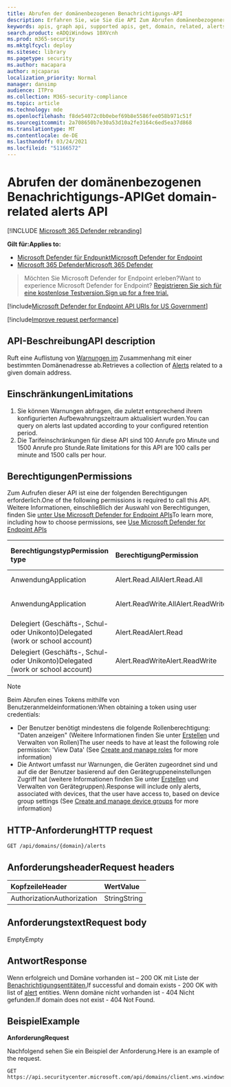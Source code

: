 ```yaml
---
title: Abrufen der domänenbezogenen Benachrichtigungs-API
description: Erfahren Sie, wie Sie die API Zum Abrufen domänenbezogener Warnungen verwenden, um Warnungen im Zusammenhang mit einer bestimmten Domänenadresse in Microsoft Defender for Endpoint abzurufen.
keywords: apis, graph api, supported apis, get, domain, related, alerts
search.product: eADQiWindows 10XVcnh
ms.prod: m365-security
ms.mktglfcycl: deploy
ms.sitesec: library
ms.pagetype: security
ms.author: macapara
author: mjcaparas
localization_priority: Normal
manager: dansimp
audience: ITPro
ms.collection: M365-security-compliance
ms.topic: article
ms.technology: mde
ms.openlocfilehash: f8de54072c0b0ebef69b8e5586fee058b971c51f
ms.sourcegitcommit: 2a708650b7e30a53d10a2fe3164c6ed5ea37d868
ms.translationtype: MT
ms.contentlocale: de-DE
ms.lasthandoff: 03/24/2021
ms.locfileid: "51166572"
---
```

# <a name="get-domain-related-alerts-api"></a><span data-ttu-id="42aeb-104">Abrufen der domänenbezogenen Benachrichtigungs-API</span><span class="sxs-lookup"><span data-stu-id="42aeb-104">Get domain-related alerts API</span></span>

[!INCLUDE [Microsoft 365 Defender rebranding](../../includes/microsoft-defender.md)]

<span data-ttu-id="42aeb-105">**Gilt für:**</span><span class="sxs-lookup"><span data-stu-id="42aeb-105">**Applies to:**</span></span>
- [<span data-ttu-id="42aeb-106">Microsoft Defender für Endpunkt</span><span class="sxs-lookup"><span data-stu-id="42aeb-106">Microsoft Defender for Endpoint</span></span>](https://go.microsoft.com/fwlink/p/?linkid=2154037)
- [<span data-ttu-id="42aeb-107">Microsoft 365 Defender</span><span class="sxs-lookup"><span data-stu-id="42aeb-107">Microsoft 365 Defender</span></span>](https://go.microsoft.com/fwlink/?linkid=2118804)

> <span data-ttu-id="42aeb-108">Möchten Sie Microsoft Defender for Endpoint erleben?</span><span class="sxs-lookup"><span data-stu-id="42aeb-108">Want to experience Microsoft Defender for Endpoint?</span></span> [<span data-ttu-id="42aeb-109">Registrieren Sie sich für eine kostenlose Testversion.</span><span class="sxs-lookup"><span data-stu-id="42aeb-109">Sign up for a free trial.</span></span>](https://www.microsoft.com/microsoft-365/windows/microsoft-defender-atp?ocid=docs-wdatp-exposedapis-abovefoldlink) 

[!include[Microsoft Defender for Endpoint API URIs for US Government](../../includes/microsoft-defender-api-usgov.md)]

[!include[Improve request performance](../../includes/improve-request-performance.md)]


## <a name="api-description"></a><span data-ttu-id="42aeb-110">API-Beschreibung</span><span class="sxs-lookup"><span data-stu-id="42aeb-110">API description</span></span>
<span data-ttu-id="42aeb-111">Ruft eine Auflistung von [Warnungen im](alerts.md) Zusammenhang mit einer bestimmten Domänenadresse ab.</span><span class="sxs-lookup"><span data-stu-id="42aeb-111">Retrieves a collection of [Alerts](alerts.md) related to a given domain address.</span></span>


## <a name="limitations"></a><span data-ttu-id="42aeb-112">Einschränkungen</span><span class="sxs-lookup"><span data-stu-id="42aeb-112">Limitations</span></span>
1. <span data-ttu-id="42aeb-113">Sie können Warnungen abfragen, die zuletzt entsprechend ihrem konfigurierten Aufbewahrungszeitraum aktualisiert wurden.</span><span class="sxs-lookup"><span data-stu-id="42aeb-113">You can query on alerts last updated according to your configured retention period.</span></span>
2. <span data-ttu-id="42aeb-114">Die Tarifeinschränkungen für diese API sind 100 Anrufe pro Minute und 1500 Anrufe pro Stunde.</span><span class="sxs-lookup"><span data-stu-id="42aeb-114">Rate limitations for this API are 100 calls per minute and 1500 calls per hour.</span></span>


## <a name="permissions"></a><span data-ttu-id="42aeb-115">Berechtigungen</span><span class="sxs-lookup"><span data-stu-id="42aeb-115">Permissions</span></span>
<span data-ttu-id="42aeb-116">Zum Aufrufen dieser API ist eine der folgenden Berechtigungen erforderlich.</span><span class="sxs-lookup"><span data-stu-id="42aeb-116">One of the following permissions is required to call this API.</span></span> <span data-ttu-id="42aeb-117">Weitere Informationen, einschließlich der Auswahl von Berechtigungen, finden Sie [unter Use Microsoft Defender for Endpoint APIs](apis-intro.md)</span><span class="sxs-lookup"><span data-stu-id="42aeb-117">To learn more, including how to choose permissions, see [Use Microsoft Defender for Endpoint APIs](apis-intro.md)</span></span>

<span data-ttu-id="42aeb-118">Berechtigungstyp</span><span class="sxs-lookup"><span data-stu-id="42aeb-118">Permission type</span></span> |   <span data-ttu-id="42aeb-119">Berechtigung</span><span class="sxs-lookup"><span data-stu-id="42aeb-119">Permission</span></span>  |   <span data-ttu-id="42aeb-120">Anzeigename der Berechtigung</span><span class="sxs-lookup"><span data-stu-id="42aeb-120">Permission display name</span></span>
:---|:---|:---
<span data-ttu-id="42aeb-121">Anwendung</span><span class="sxs-lookup"><span data-stu-id="42aeb-121">Application</span></span> |   <span data-ttu-id="42aeb-122">Alert.Read.All</span><span class="sxs-lookup"><span data-stu-id="42aeb-122">Alert.Read.All</span></span> |    <span data-ttu-id="42aeb-123">"Alle Warnungen lesen"</span><span class="sxs-lookup"><span data-stu-id="42aeb-123">'Read all alerts'</span></span>
<span data-ttu-id="42aeb-124">Anwendung</span><span class="sxs-lookup"><span data-stu-id="42aeb-124">Application</span></span> |   <span data-ttu-id="42aeb-125">Alert.ReadWrite.All</span><span class="sxs-lookup"><span data-stu-id="42aeb-125">Alert.ReadWrite.All</span></span> |   <span data-ttu-id="42aeb-126">"Alle Warnungen lesen und schreiben"</span><span class="sxs-lookup"><span data-stu-id="42aeb-126">'Read and write all alerts'</span></span>
<span data-ttu-id="42aeb-127">Delegiert (Geschäfts-, Schul- oder Unikonto)</span><span class="sxs-lookup"><span data-stu-id="42aeb-127">Delegated (work or school account)</span></span> | <span data-ttu-id="42aeb-128">Alert.Read</span><span class="sxs-lookup"><span data-stu-id="42aeb-128">Alert.Read</span></span> | <span data-ttu-id="42aeb-129">"Warnungen lesen"</span><span class="sxs-lookup"><span data-stu-id="42aeb-129">'Read alerts'</span></span>
<span data-ttu-id="42aeb-130">Delegiert (Geschäfts-, Schul- oder Unikonto)</span><span class="sxs-lookup"><span data-stu-id="42aeb-130">Delegated (work or school account)</span></span> | <span data-ttu-id="42aeb-131">Alert.ReadWrite</span><span class="sxs-lookup"><span data-stu-id="42aeb-131">Alert.ReadWrite</span></span> | <span data-ttu-id="42aeb-132">"Warnungen lesen und schreiben"</span><span class="sxs-lookup"><span data-stu-id="42aeb-132">'Read and write alerts'</span></span>

>[!Note]
> <span data-ttu-id="42aeb-133">Beim Abrufen eines Tokens mithilfe von Benutzeranmeldeinformationen:</span><span class="sxs-lookup"><span data-stu-id="42aeb-133">When obtaining a token using user credentials:</span></span>
>- <span data-ttu-id="42aeb-134">Der Benutzer benötigt mindestens die folgende Rollenberechtigung: "Daten anzeigen" (Weitere Informationen finden Sie unter [Erstellen](user-roles.md) und Verwalten von Rollen)</span><span class="sxs-lookup"><span data-stu-id="42aeb-134">The user needs to have at least the following role permission: 'View Data' (See [Create and manage roles](user-roles.md) for more information)</span></span>
>- <span data-ttu-id="42aeb-135">Die Antwort umfasst nur Warnungen, die Geräten zugeordnet sind und auf die der Benutzer basierend auf den Gerätegruppeneinstellungen Zugriff hat (weitere Informationen finden Sie unter [Erstellen](machine-groups.md) und Verwalten von Gerätegruppen).</span><span class="sxs-lookup"><span data-stu-id="42aeb-135">Response will include only alerts, associated with devices, that the user have access to, based on device group settings (See [Create and manage device groups](machine-groups.md) for more information)</span></span>

## <a name="http-request"></a><span data-ttu-id="42aeb-136">HTTP-Anforderung</span><span class="sxs-lookup"><span data-stu-id="42aeb-136">HTTP request</span></span>
```http
GET /api/domains/{domain}/alerts
```

## <a name="request-headers"></a><span data-ttu-id="42aeb-137">Anforderungsheader</span><span class="sxs-lookup"><span data-stu-id="42aeb-137">Request headers</span></span>

| <span data-ttu-id="42aeb-138">Kopfzeile</span><span class="sxs-lookup"><span data-stu-id="42aeb-138">Header</span></span>        | <span data-ttu-id="42aeb-139">Wert</span><span class="sxs-lookup"><span data-stu-id="42aeb-139">Value</span></span>  |
|:--------------|:-------|
| <span data-ttu-id="42aeb-140">Authorization</span><span class="sxs-lookup"><span data-stu-id="42aeb-140">Authorization</span></span> | <span data-ttu-id="42aeb-141">String</span><span class="sxs-lookup"><span data-stu-id="42aeb-141">String</span></span> |

## <a name="request-body"></a><span data-ttu-id="42aeb-142">Anforderungstext</span><span class="sxs-lookup"><span data-stu-id="42aeb-142">Request body</span></span>
<span data-ttu-id="42aeb-143">Empty</span><span class="sxs-lookup"><span data-stu-id="42aeb-143">Empty</span></span>

## <a name="response"></a><span data-ttu-id="42aeb-144">Antwort</span><span class="sxs-lookup"><span data-stu-id="42aeb-144">Response</span></span>
<span data-ttu-id="42aeb-145">Wenn erfolgreich und Domäne vorhanden ist – 200 OK mit Liste der [Benachrichtigungsentitäten.](alerts.md)</span><span class="sxs-lookup"><span data-stu-id="42aeb-145">If successful and domain exists - 200 OK with list of [alert](alerts.md) entities.</span></span> <span data-ttu-id="42aeb-146">Wenn domäne nicht vorhanden ist - 404 Nicht gefunden.</span><span class="sxs-lookup"><span data-stu-id="42aeb-146">If domain does not exist - 404 Not Found.</span></span>


## <a name="example"></a><span data-ttu-id="42aeb-147">Beispiel</span><span class="sxs-lookup"><span data-stu-id="42aeb-147">Example</span></span>

<span data-ttu-id="42aeb-148">**Anforderung**</span><span class="sxs-lookup"><span data-stu-id="42aeb-148">**Request**</span></span>

<span data-ttu-id="42aeb-149">Nachfolgend sehen Sie ein Beispiel der Anforderung.</span><span class="sxs-lookup"><span data-stu-id="42aeb-149">Here is an example of the request.</span></span>

```http
GET https://api.securitycenter.microsoft.com/api/domains/client.wns.windows.com/alerts
```
